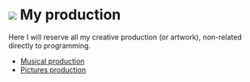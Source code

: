 # ![](https://win98icons.alexmeub.com/icons/png/directory_closed-3.png)&nbsp;My production
Here I will reserve all my creative production (or artwork), non-related directly to programming.

* [Musical production](https://github.com/Diicorp95/Diicorp95/blob/main/production/music/README.md)
* [Pictures production](https://github.com/Diicorp95/Diicorp95/blob/main/production/pictures/README.md)
